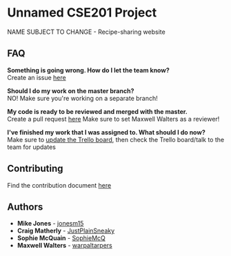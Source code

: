 # Unnamed CSE201 Project
NAME SUBJECT TO CHANGE - Recipe-sharing website

## FAQ
**Something is going wrong. How do I let the team know?**  
Create an issue [here](https://github.com/warpaltarpers/cse201-project/issues)

**Should I do my work on the master branch?**  
NO! Make sure you're working on a separate branch!

**My code is ready to be reviewed and merged with the master.**  
Create a pull request [here](https://github.com/warpaltarpers/cse201-project/pulls)
Make sure to set Maxwell Walters as a reviewer!

**I've finished my work that I was assigned to. What should I do now?**  
Make sure to [update the Trello board](https://trello.com/b/OFmagSiH/team-board), then check the Trello board/talk to the team for updates

## Contributing
Find the contribution document [here](https://github.com/warpaltarpers/cse201-project/blob/master/CONTRIBUTING.md)

## Authors
* **Mike Jones** - [jonesm15](https://github.com/jonesm15)
* **Craig Matherly** - [JustPlainSneaky](https://github.com/JustPlainSneaky)
* **Sophie McQuain** - [SophieMcQ](https://github.com/SophieMcQ)
* **Maxwell Walters** - [warpaltarpers](https://github.com/warpaltarpers)
